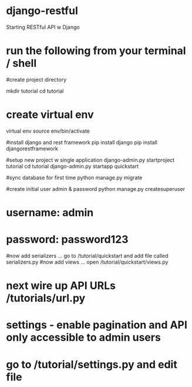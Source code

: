 # django-restful
Starting RESTful API w Django
# run the following from your terminal / shell

#create project directory 

mkdir tutorial 
cd tutorial 

# create virtual env 
virtual env 
source env/bin/activate 

#install django and rest framework 
pip install django 
pip install djangorestframework 

#setup new project w single application 
django-admin.py startproject tutorial 
cd tutorial 
django-admin.py startapp quickstart


#sync database for first time 
python manage.py migrate 

#create initial user admin & password 
python manage.py createsuperuser 
# username: admin 
# password: password123

#now add serializers ... go to /tutorial/quickstart and add file called serializers.py
#now add views ... open /tutorial/quickstart/views.py
# next wire up API URLs /tutorials/url.py
# settings - enable pagination and API only accessible to admin users 
# go to /tutorial/settings.py and edit file 
